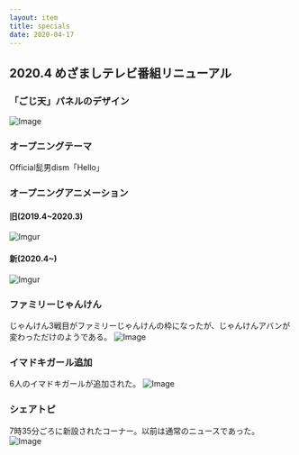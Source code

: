 ```yaml
---
layout: item
title: specials
date: 2020-04-17
---
```

## 2020.4 めざましテレビ番組リニューアル

### 「ごじ天」パネルのデザイン
![Image](https://i.imgur.com/tOeWMjF.png)

### オープニングテーマ
Official髭男dism「Hello」

### オープニングアニメーション
#### 旧(2019.4~2020.3)
![Imgur](https://imgur.com/UamoF8g.gif)

#### 新(2020.4~)
![Imgur](https://imgur.com/ea9cPs3.gif)

### ファミリーじゃんけん
じゃんけん3戦目がファミリーじゃんけんの枠になったが、じゃんけんアバンが変わっただけのようである。
![Image](https://i.imgur.com/7YLQUep.png)

### イマドキガール追加
6人のイマドキガールが追加された。
![Image](https://i.imgur.com/xtLzw1U.png)

### シェアトピ
7時35分ごろに新設されたコーナー。以前は通常のニュースであった。
![Image](https://i.imgur.com/RjMlj53.png)